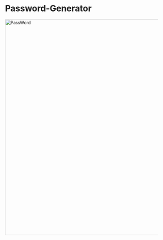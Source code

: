 # Password-Generator
<img width="709" alt="PassWord" src="https://user-images.githubusercontent.com/78096972/112720682-1b8e1380-8f00-11eb-8cb7-4b2b582db8a1.PNG">
